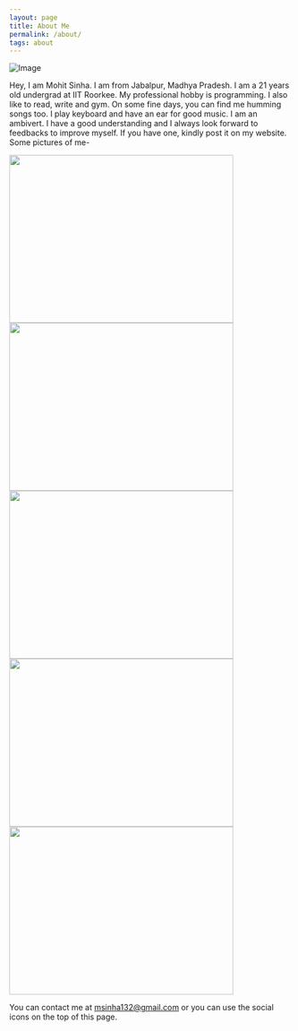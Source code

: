 ```yaml
---
layout: page
title: About Me
permalink: /about/
tags: about
---
```


![Image](https://mohit-sinha.github.io/img/cover.jpg)

Hey, I am Mohit Sinha. I am from Jabalpur, Madhya Pradesh. I am a 21 years old undergrad at IIT Roorkee. My professional hobby is programming. I also like to read, write and gym. On some fine days, you can find me humming songs too. I play keyboard and have an ear for good music.
I am an ambivert. I have a good understanding and I always look forward to feedbacks to improve myself. If you have one, kindly post it on my website.
Some pictures of me-

<img src="https://mohit-sinha.github.io/img/img1.jpg" width="400" height="300" />
<img src="https://mohit-sinha.github.io/img/img2.jpg" width="400" height="300" />
<img src="https://mohit-sinha.github.io/img/img3.jpg" width="400" height="300" />
<img src="https://mohit-sinha.github.io/img/img4.jpg" width="400" height="300" />
<img src="https://mohit-sinha.github.io/img/img5.jpg" width="400" height="300" />

You can contact me at msinha132@gmail.com or you can use the social icons on the top of this page.
